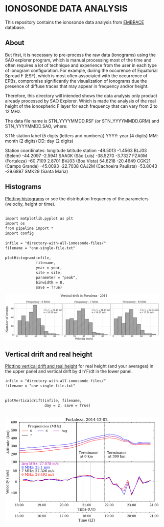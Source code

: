 # IONOSONDE DATA ANALYSIS

This repository contains the ionosonde data analysis from 
[EMBRACE](http://www2.inpe.br/climaespacial/portal/en/) database. 

## About

But first, it is necessary to pre-process the raw data (ionograms) using 
the SAO explorer program, which is manual processing most of the time and 
often requires a lot of technique and experience from the user in each type 
of ionogram configuration. For example, during the occurence of Equatorial 
Spread F (ESF), which is most often associated with the occurrence of EPBs, 
compromise significantly the visualization of ionograms due the presence
of diffuse traces that may appear in frequency and/or height.

Therefore, this directory will intended shows the data analysis only 
product already processed by SAO Explorer. Which is made the analysis of the real 
height of the ionospheric F layer for each frequency that can vary from 2 to 
12 MHz.

The data file name is STN_YYYYMMDD.RSF (or STN_YYYYMMDD.GRM) and STN_YYYYMMDD.SAO, where:

STN: station label (5 digits (letters and numbers))
YYYY: year (4 digits)
MM:   month (2 digits)
DD:   day  (2 digits)



Station coordinates:
longitude	latitude	station
-48.5013	-1.4563	        BLJ03  (Belem)
-44.2097        -2.5941         SAA0K  (São Luis)
-38.5270        -3.7327         FZA0M  (Fortaleza)
-60.7109	 2.8701	        BVJ03  (Boa Vista) 
 54.6218        -20.4649        CGK21  (Campo Grande)
-45.0093	-22.7038	CAJ2M  (Cachoeira Paulista)
-53.8043	-29.6897	SMK29  (Santa Maria)       


## 

## Histograms

[Plotting histograms](https://github.com/LuizFillip/IonosondeAnalysis/blob/main/plotHistogram.py) 
or see the distribution frequency of the parameters (velocity, height or time). 

```

import matplotlib.pyplot as plt
import os
from pipeline import *
import config

infile = "directory-with-all-ionosonde-files/"
filename = "one-single-file.txt"

plotHistogram(infile, 
              filename, 
              year = year,
              site = site, 
              parameter = "peak", 
              binwidth = 8,
              save = True)

```

![cover image](img/histogram.png)


## Vertical drift and real height

[Plotting vertical drift and real height](https://github.com/LuizFillip/IonosondeAnalysis/blob/main/plotVerticaldrift.py)
for real height (and your averages) in the upper panel and vertical drift by 
d h'F/dt in the lower panel. 


```
infile = "directory-with-all-ionosonde-files/"
filename = "one-single-file.txt"


plotVerticaldrift(infile, filename, 
                  day = 2, save = True)
                  
```

![cover image](img/verticaldrift.png)
